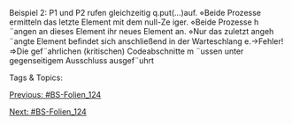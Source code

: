 Beispiel 2: P1 und P2 rufen gleichzeitig q.put(...)auf.
⋄Beide Prozesse ermitteln das letzte Element mit dem null-Ze iger.
⋄Beide Prozesse h ¨angen an dieses Element ihr neues Element an.
⋄Nur das zuletzt angeh ¨angte Element beﬁndet sich anschließend in der Warteschlang e.→Fehler!
⇒Die gef¨ahrlichen (kritischen) Codeabschnitte m ¨ussen unter gegenseitigem Ausschluss ausgef¨uhrt

   Tags & Topics:
   

[Previous: #BS-Folien_124](BS-Folien_124.md)

[Next: #BS-Folien_124](BS-Folien_124.md)